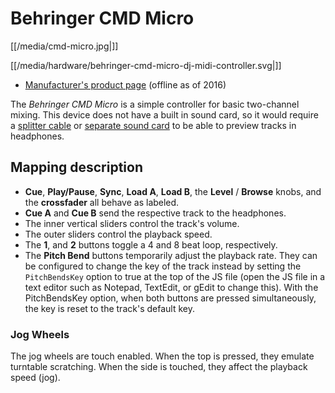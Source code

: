 # Behringer CMD Micro

[[/media/cmd-micro.jpg|]]

[[/media/hardware/behringer-cmd-micro-dj-midi-controller.svg|]]

  - [Manufacturer's product
    page](https://www.music-group.com/Categories/Behringer/Computer-Audio/DJ-Controllers/CMD-MICRO/p/P0AJR/)
    (offline as of 2016)

The *Behringer CMD Micro* is a simple controller for basic two-channel
mixing. This device does not have a built in sound card, so it would
require a [splitter cable](hardware%20compatibility#splitter%20cables)
or [separate sound card](hardware%20compatibility#usb%20sound%20cards)
to be able to preview tracks in headphones.

## Mapping description

  - **Cue**, **Play/Pause**, **Sync**, **Load A**, **Load B**, the
    **Level** / **Browse** knobs, and the **crossfader** all behave as
    labeled.
  - **Cue A** and **Cue B** send the respective track to the headphones.
  - The inner vertical sliders control the track's volume.
  - The outer sliders control the playback speed.
  - The **1**, and **2** buttons toggle a 4 and 8 beat loop,
    respectively.
  - The **Pitch Bend** buttons temporarily adjust the playback rate.
    They can be configured to change the key of the track instead by
    setting the `PitchBendsKey` option to true at the top of the JS file
    (open the JS file in a text editor such as Notepad, TextEdit, or
    gEdit to change this). With the PitchBendsKey option, when both
    buttons are pressed simultaneously, the key is reset to the track's
    default key.

### Jog Wheels

The jog wheels are touch enabled. When the top is pressed, they emulate
turntable scratching. When the side is touched, they affect the playback
speed (jog).
